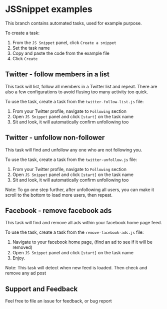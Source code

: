 # JSSnippet examples

This branch contains automated tasks, used for example purpose.

To create a task:

1. From the `JS Snippet` panel, click `Create a snippet`
2. Set the task name
3. Copy and paste the code from the example file
3. Click `Create`

## Twitter - follow members in a list

This task will list, follow all members in a Twitter list and repeat. There are also a few configurations to avoid flusing too many activity too quick.

To use the task, create a task from the `twitter-follow-list.js` file:

1. From your Twitter profile, navigate to `Following` section
2. Open `JS Snippet` panel and click `[start]` on the task name
3. Sit and look, it will automatically confirm unfollowing too

## Twitter - unfollow non-follower

This task will find and unfollow any one who are not following you. 

To use the task, create a task from the `twitter-unfollow.js` file:

1. From your Twitter profile, navigate to `Following` section
2. Open `JS Snippet` panel and click `[start]` on the task name
3. Sit and look, it will automatically confirm unfollowing too

Note: To go one step further, after unfollowing all users, you can make it scroll to the bottom to load more users, then repeat.

## Facebook - remove facebook ads

This task will find and remove all ads within your facebook home page feed.

To use the task, create a task from the `remove-facebook-ads.js` file:

1. Navigate to your facebook home page, (find an ad to see if it will be removed)
2. Open `JS Snippet` panel and click `[start]` on the task name
3. Enjoy.

Note: This task will detect when new feed is loaded. Then check and remove any ad post

## Support and Feedback

Feel free to file an issue for feedback, or bug report